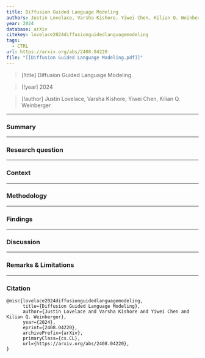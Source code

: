```yaml
---
title: Diffusion Guided Language Modeling
authors: Justin Lovelace, Varsha Kishore, Yiwei Chen, Kilian Q. Weinberger
year: 2024
database: arXiv
citekey: lovelace2024diffusionguidedlanguagemodeling
tags:
  - CTRL
url: https://arxiv.org/abs/2408.04220
file: "[[Diffusion Guided Language Modeling.pdf]]"
---
```


>[!title]
Diffusion Guided Language Modeling

>[!year]
2024

>[!author]
Justin Lovelace, Varsha Kishore, Yiwei Chen, Kilian Q. Weinberger


------------------------------------

### Summary


------------------------------------

### Research question


------------------------------------

### Context


------------------------------------

### Methodology


------------------------------------

### Findings


------------------------------------

### Discussion


------------------------------------

### Remarks & Limitations


------------------------------------

### Citation

```
@misc{lovelace2024diffusionguidedlanguagemodeling,
      title={Diffusion Guided Language Modeling}, 
      author={Justin Lovelace and Varsha Kishore and Yiwei Chen and Kilian Q. Weinberger},
      year={2024},
      eprint={2408.04220},
      archivePrefix={arXiv},
      primaryClass={cs.CL},
      url={https://arxiv.org/abs/2408.04220}, 
}
```